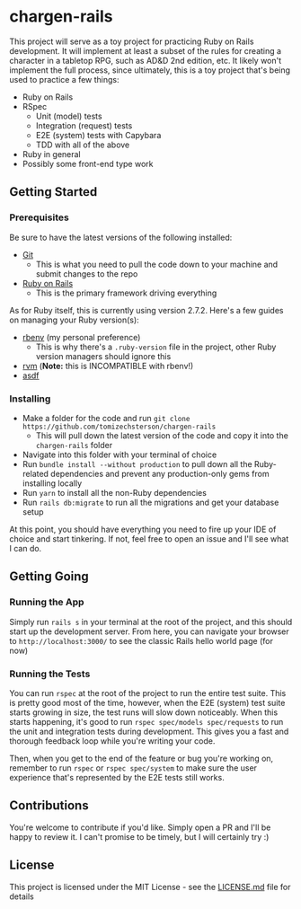 # chargen-rails

This project will serve as a toy project for practicing Ruby on Rails development. It will implement at least
a subset of the rules for creating a character in a tabletop RPG, such as AD&D 2nd edition, etc. It likely won't
implement the full process, since ultimately, this is a toy project that's being used to practice a few things:

* Ruby on Rails
* RSpec
  * Unit (model) tests
  * Integration (request) tests
  * E2E (system) tests with Capybara 
  * TDD with all of the above
* Ruby in general
* Possibly some front-end type work

## Getting Started

### Prerequisites

Be sure to have the latest versions of the following installed:

* [Git](https://git-scm.com/)
  * This is what you need to pull the code down to your machine and submit changes to the repo
* [Ruby on Rails](https://guides.rubyonrails.org/getting_started.html)
  * This is the primary framework driving everything

As for Ruby itself, this is currently using version 2.7.2. Here's a few guides on managing your Ruby version(s):

* [rbenv](https://github.com/rbenv/rbenv#installation) (my personal preference)
  * This is why there's a `.ruby-version` file in the project, other Ruby version managers should ignore this
* [rvm](https://rvm.io/) (**Note:** this is INCOMPATIBLE with rbenv!)
* [asdf](https://asdf-vm.com/#/core-manage-asdf)

### Installing

* Make a folder for the code and run `git clone https://github.com/tomizechsterson/chargen-rails`
  * This will pull down the latest version of the code and copy it into the `chargen-rails` folder
* Navigate into this folder with your terminal of choice
* Run `bundle install --without production` to pull down all the Ruby-related dependencies and prevent any
  production-only gems from installing locally
* Run `yarn` to install all the non-Ruby dependencies
* Run `rails db:migrate` to run all the migrations and get your database setup

At this point, you should have everything you need to fire up your IDE of choice and start tinkering. If not,
feel free to open an issue and I'll see what I can do.

## Getting Going

### Running the App

Simply run `rails s` in your terminal at the root of the project, and this should start up the development server.
From here, you can navigate your browser to `http://localhost:3000/` to see the classic Rails hello world page
(for now)

### Running the Tests

You can run `rspec` at the root of the project to run the entire test suite. This is pretty good most of the time,
however, when the E2E (system) test suite starts growing in size, the test runs will slow down noticeably.
When this starts happening, it's good to run `rspec spec/models spec/requests` to run the unit and integration
tests during development. This gives you a fast and thorough feedback loop while you're writing your code.

Then, when you get to the end of the feature or bug you're working on, remember to run `rspec`
or `rspec spec/system` to make sure the user experience that's represented by the E2E tests still works. 

## Contributions

You're welcome to contribute if you'd like. Simply open a PR and I'll be happy to review it. I can't promise to be
timely, but I will certainly try :)

## License

This project is licensed under the MIT License - see the [LICENSE.md](LICENSE.md) file for details
